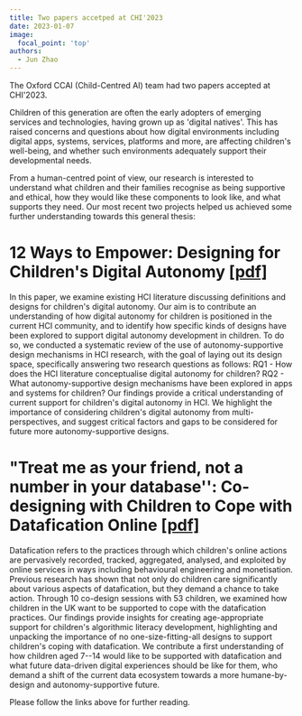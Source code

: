 ```yaml
---
title: Two papers accetped at CHI'2023
date: 2023-01-07
image:
  focal_point: 'top'
authors:
  - Jun Zhao
---
```



The Oxford CCAI (Child-Centred AI) team had two papers accepted at CHI'2023.

Children of this generation are often the early adopters of emerging services and technologies, having grown up as 'digital natives'. This has raised concerns and questions about how digital environments including digital apps, systems, services, platforms and more, are affecting children's well-being, and whether such environments adequately support their developmental needs.


From a human-centred point of view, our research is interested to understand what children and their families recognise as being supportive and ethical, how they would like these components to look like, and what supports they need. Our most recent two projects helped us achieved some further understanding towards this general thesis:

 

# 12 Ways to Empower: Designing for Children's Digital Autonomy [[pdf]](https://www.tiffanygewang.com/publication/paper-placeholder-15/paper-placeholder-15.pdf)
 

In this paper, we examine existing HCI literature discussing definitions and designs for children's digital autonomy. Our aim is to contribute an understanding of how digital autonomy for children is positioned in the current HCI community, and to identify how specific kinds of designs have been explored to support digital autonomy development in children. To do so, we conducted a systematic review of the use of autonomy-supportive design mechanisms in HCI research, with the goal of laying out its design space, specifically answering two research questions as follows: RQ1 - How does the HCI literature conceptualise digital autonomy for children? RQ2 - What autonomy-supportive design mechanisms have been explored in apps and systems for children? Our findings provide a critical understanding of current support for children's digital autonomy in HCI. We highlight the importance of considering children's digital autonomy from multi-perspectives, and suggest critical factors and gaps to be considered for future more autonomy-supportive designs.

 

# "Treat me as your friend, not a number in your database'': Co-designing with Children to Cope with Datafication Online [[pdf]](https://www.tiffanygewang.com/publication/paper-placeholder-16/paper-placeholder-16.pdf)
 

Datafication refers to the practices through which children's online actions are pervasively recorded, tracked, aggregated, analysed, and exploited by online services in ways including behavioural engineering and monetisation. Previous research has shown that not only do children care significantly about various aspects of datafication, but they demand a chance to take action. Through 10 co-design sessions with 53 children, we examined how children in the UK want to be supported to cope with the datafication practices. Our findings provide insights for creating age-appropriate support for children's algorithmic literacy development, highlighting and unpacking the importance of no one-size-fitting-all designs to support children's coping with datafication. We contribute a first understanding of how children aged 7--14 would like to be supported with datafication and what future data-driven digital experiences should be like for them, who demand a shift of the current data ecosystem towards a more humane-by-design and autonomy-supportive future.

 

Please follow the links above for further reading. 